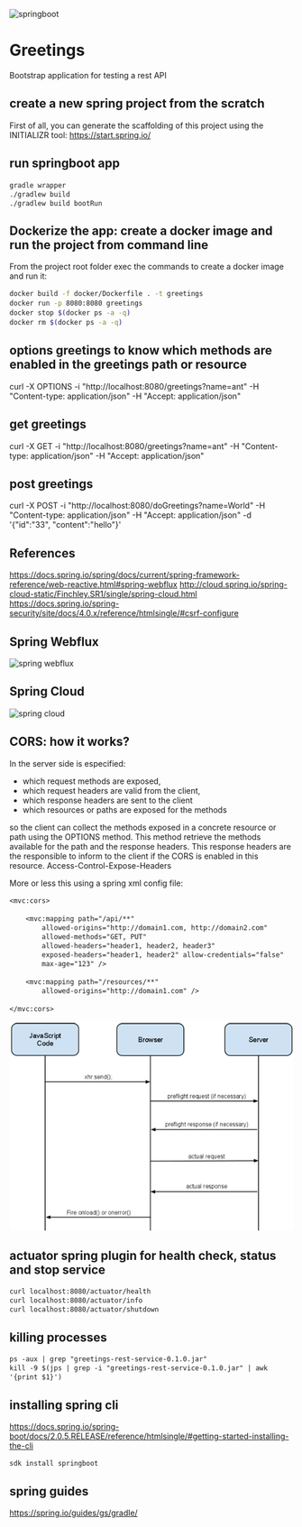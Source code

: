 ![springboot](https://sdtimes.com/wp-content/uploads/2018/03/spring-boot-490x257.png)

# Greetings
Bootstrap application for testing a rest API

## create a new spring project from the scratch
First of all, you can generate the scaffolding of this project using the INITIALIZR tool: 
https://start.spring.io/

## run springboot app

```
gradle wrapper
./gradlew build
./gradlew build bootRun
```

## Dockerize the app: create a docker image and run the project from command line
From the project root folder exec the commands to create a docker image and run it:

```bash
docker build -f docker/Dockerfile . -t greetings
docker run -p 8080:8080 greetings
docker stop $(docker ps -a -q)
docker rm $(docker ps -a -q)
```

## options greetings to know which methods are enabled in the greetings path or resource
curl -X OPTIONS -i "http://localhost:8080/greetings?name=ant" -H "Content-type: application/json" -H "Accept: application/json"

## get greetings
curl -X GET -i "http://localhost:8080/greetings?name=ant" -H "Content-type: application/json" -H "Accept: application/json"

## post greetings
curl -X POST -i "http://localhost:8080/doGreetings?name=World" -H "Content-type: application/json" -H "Accept: application/json" -d '{"id":"33", "content":"hello"}'

## References
https://docs.spring.io/spring/docs/current/spring-framework-reference/web-reactive.html#spring-webflux
http://cloud.spring.io/spring-cloud-static/Finchley.SR1/single/spring-cloud.html
https://docs.spring.io/spring-security/site/docs/4.0.x/reference/htmlsingle/#csrf-configure

## Spring Webflux
![spring webflux](https://spring.io/img/homepage/diagram-boot-reactor.svg)

## Spring Cloud

![spring cloud](https://spring.io/img/homepage/diagram-distributed-systems.svg)

## CORS: how it works?
In the server side is especified: 
* which request methods are exposed,
* which request headers are valid from the client, 
* which response headers are sent to the client
* which resources or paths are exposed for the methods

so the client can collect the methods exposed in a concrete resource or path using the OPTIONS method.
This method retrieve the methods available for the path and the response headers.
This response headers are the responsible to inform to the client if the CORS is enabled in this resource. 
Access-Control-Expose-Headers

More or less this using a spring xml config file:
```
<mvc:cors>
 
    <mvc:mapping path="/api/**"
        allowed-origins="http://domain1.com, http://domain2.com"
        allowed-methods="GET, PUT"
        allowed-headers="header1, header2, header3"
        exposed-headers="header1, header2" allow-credentials="false"
        max-age="123" />
 
    <mvc:mapping path="/resources/**"
        allowed-origins="http://domain1.com" />
 
</mvc:cors>
```

![Cors](./_media/cors_flow.png)


## actuator spring plugin for health check, status and stop service
```
curl localhost:8080/actuator/health
curl localhost:8080/actuator/info
curl localhost:8080/actuator/shutdown
```


## killing processes

```
ps -aux | grep "greetings-rest-service-0.1.0.jar"
kill -9 $(jps | grep -i "greetings-rest-service-0.1.0.jar" | awk '{print $1}')
```

## installing spring cli
https://docs.spring.io/spring-boot/docs/2.0.5.RELEASE/reference/htmlsingle/#getting-started-installing-the-cli
```
sdk install springboot
```

## spring guides
https://spring.io/guides/gs/gradle/